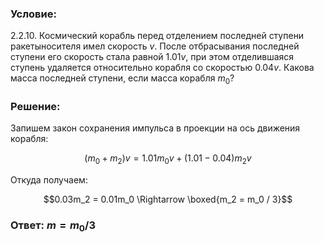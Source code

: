###  Условие: 

$2.2.10.$ Космический корабль перед отделением последней ступени ракетыносителя имел скорость $v$. После отбрасывания последней ступени его скорость стала равной $1.01 v$, при этом отделившаяся ступень удаляется относительно корабля со скоростью $0.04 v$. Какова масса последней ступени, если масса корабля $m_0$? 

###  Решение: 

Запишем закон сохранения импульса в проекции на ось движения корабля:  

$$(m_0+m_2)v = 1.01m_0 v + (1.01 - 0.04)m_2 v$$ 

Откуда получаем: 

$$0.03m_2 = 0.01m_0 \Rightarrow \boxed{m_2 = m_0 / 3}$$ 

###  Ответ: $m = m_0/3$ 
